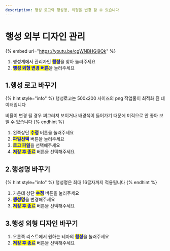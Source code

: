 ```yaml
---
description: 행성 로고와 행성명, 외형을 변경 할 수 있습니다
---
```


# 행성 외부 디자인 관리

{% embed url="https://youtu.be/cgWNBHGj9Qk" %}

1. 행성계에서 관리자인 <mark style="color:blue;">**행성**</mark>을 찾아 눌러주세요
2. <mark style="color:blue;">**행성 외형 변경 버튼**</mark>을 눌러주세요

## 1.행성 로고 바꾸기

{% hint style="info" %}
행성로고는 500x200 사이즈의 png 작업물이 최적화 된 데이터입니다&#x20;

비율이 변경 될 경우 찌그러져 보이거나 배경색이 들어가기 때문에 미적으로 안 좋아 보일 수 있습니다&#x20;
{% endhint %}

1. 왼쪽상단 <mark style="color:blue;">**수정**</mark> 버튼을 눌러주세요&#x20;
2. <mark style="color:blue;">**파일선택**</mark> 버튼을 눌러주세요
3. <mark style="color:blue;">**로고 파일**</mark>을 선택해주세요&#x20;
4. <mark style="color:blue;">**저장 후 종료**</mark> 버튼을 선택해주세요&#x20;

## 2.행성명 바꾸기&#x20;

{% hint style="info" %}
행성명은 최대 16글자까지 적용됩니다&#x20;
{% endhint %}

1. 가운데 상단 <mark style="color:blue;">**수정**</mark> 버튼을 눌러주세요&#x20;
2. <mark style="color:blue;">**행성명**</mark>을 변경해주세요&#x20;
3. <mark style="color:blue;">**저장 후 종료**</mark> 버튼을 선택해주세요&#x20;

## 3.행성 외형 디자인 바꾸기&#x20;

1. 오른쪽 리스트에서 원하는 테마의 <mark style="color:blue;">**행성**</mark>을 눌러주세요&#x20;
2. <mark style="color:blue;">**저장 후 종료**</mark> 버튼을 선택해주세요&#x20;

